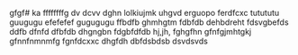 gfgf# ka
ffffffffg
dv dcvv
dghn
lolkiujmk
uhgvd
erguopo
ferdfcxc
tutututu
guugugu
efefefef
gugugugu
ffbdfb
ghmhgtm
fdbfdb
dehbdreht
fdsvgbefds
ddfb
dfnfd
dfbfdb
dhgngbn
fdgbfdfdb
hj,jh,
fghgfhn
gfnfgjmhtgkj
gfnnfnmnmfg
fgnfdcxxc
dhgfdh
dbfdsbdsb
dsvdsvds
